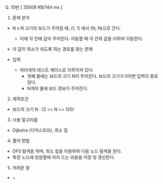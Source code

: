 Q. 10번 [ 35508 KB/144 ms ]

1. 문제 분석
- N x N 크기의 보드가 주어질 때, (1, 1) 에서 (N, N)으로 간다.
  - 이때 각 칸에 값이 주어진다. 이동할 때 각 칸의 값을 더하며 이동한다.
- 이 값이 최소가 되도록 하는 경로를 찾는 문제


- 입력
  - 여러개의 테스트 케이스로 이루어져 있다.
    - 첫째 줄에는 보드의 크기 N이 주어진다. 보드의 크기가 0이면 입력이 종료된다.
    - N개의 줄에 보드 정보가 주어진다.

2. 제약조건
- 보드의 크기 N : (2 <= N <= 125)

3. 사용 알고리즘
- Dijkstra (다익스트라), 최소 힙

4. 풀이 방법
- DFS 탐색을 하며, 최소 힙을 이용하여 다음 노드 탐색을 한다.
- 특정 노드에 방문할때 까지 드는 비용을 저장 및 갱신한다.

5. 어려운 점
- ~